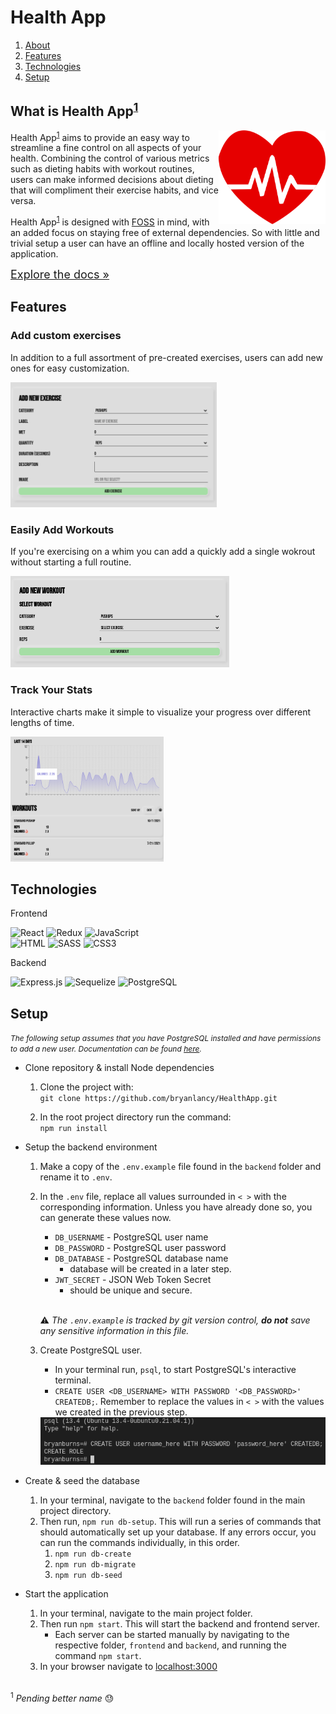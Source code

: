 # Health App

1. <a href="#what-is-health-app">About</a>
1. <a href="#features">Features</a>
1. <a href="#technologies">Technologies</a>
1. <a href="#setup">Setup</a>


## What is Health App<sup><a href="#sup1">1</a></sup>

<div>
    <img src="images/heart.png" height=150 align="right">
    <p>
        Health App<sup><a href="#sup1">1</a></sup> aims to provide an easy way to streamline a fine control on all aspects of your health. Combining the control of various metrics such as dieting habits with workout routines, users can make informed decisions about dieting that will compliment their exercise habits, and vice versa.
    </p>
</div>

<div>
    <p>
        Health App<sup><a href="#sup1">1</a></sup> is designed with <a href="https://wikipedia.org/wiki/Free_and_open-source_software">FOSS</a> in mind, with an added focus on staying free of external dependencies. So with little and trivial setup a user can have an offline and locally hosted version of the application.
    </p>
</div>

<a href="https://github.com/bryanlancy/HealthApp/wiki" style="font-size: 18px">Explore the docs »</a>

## Features

### Add custom exercises
In addition to a full assortment of pre-created exercises, users can add new ones for easy customization.

<img src="images/new-exercise.png" height=200>

### Easily Add Workouts
If you're exercising on a whim you can add a quickly add a single wokrout without starting a full routine.

<img src="images/new-workout.png" width=350>

### Track Your Stats
Interactive charts make it simple to visualize your progress over different lengths of time.

<img src="images/workout-stats.png" height=200 >

## Technologies
<p>Frontend</p>
<div>
    <img alt="React" src="https://img.shields.io/badge/React%20-%2320232a.svg?logo=react&logoColor=%2361DAFB">
    <img alt="Redux" src="https://img.shields.io/badge/Redux-764ABC?logo=redux">
    <img alt="JavaScript" src="https://img.shields.io/badge/JavaScript%20-%23F7DF1E.svg?logo=javascript&logoColor=black">
</div>
<div>
    <img alt="HTML" src="https://img.shields.io/badge/HTML%20-%23E34F26.svg?logo=html5&logoColor=white">
    <img alt="SASS" src="https://img.shields.io/badge/Sass%20-hotpink.svg?logo=SASS&logoColor=white">
    <img alt="CSS3" src="https://img.shields.io/badge/CSS3%20-%231572B6.svg?logo=css3&logoColor=white">
</div>
<p>Backend</p>
<div>
    <img alt="Express.js" src="https://img.shields.io/badge/Express.js%20-%23404d59.svg?logo=express&logoColor=white">
    <img alt="Sequelize" src ="https://img.shields.io/badge/Sequelize-52B0E7.svg?logo=sequelize&logoColor=white">
    <img alt="PostgreSQL" src ="https://img.shields.io/badge/PostgreSQL-%23316192.svg?logo=postgresql&logoColor=white">
</div>

## Setup

 <em style="font-size: 12px;">
    The following setup assumes that you have PostgreSQL installed and have permissions to add a new user. Documentation can be found <a href="https://www.postgresql.org/">here</a>.
</em>

<br>

- Clone repository & install Node dependencies
    1. Clone the project with:<br>
    `git clone https://github.com/bryanlancy/HealthApp.git`

    1. In the root project directory run the command:<br>
    `npm run install`

- Setup the backend environment
    1. Make a copy of the `.env.example` file found in the `backend` folder and rename it to `.env`.
    1. In the `.env` file, replace all values surrounded in `< >` with the corresponding information. Unless you have already done so, you can generate these values now.

        - `DB_USERNAME` - PostgreSQL user name
        - `DB_PASSWORD` - PostgreSQL user password
        - `DB_DATABASE` - PostgreSQL database name
            - database will be created in a later step.
        - `JWT_SECRET` - JSON Web Token Secret
            - should be unique and secure.

        <br>

        :warning: *The `.env.example` is tracked by git version control, **do not** save any sensitive information in this file.*
    1. Create PostgreSQL user.
        - In your terminal run, `psql`, to start PostgreSQL's interactive terminal.
        - `CREATE USER <DB_USERNAME> WITH PASSWORD '<DB_PASSWORD>' CREATEDB;`. Remember to replace the values in `< >` with the values we created in the previous step.
        <img src="images/psql-user-create.png">
- Create & seed the database
    1. In your terminal, navigate to the `backend` folder found in the main project directory.
    1. Then run, `npm run db-setup`. This will run a series of commands that should automatically set up your database. If any errors occur, you can run the commands individually, in this order.
        1. `npm run db-create`
        1. `npm run db-migrate`
        1. `npm run db-seed`
- Start the application
    1. In your terminal, navigate to the main project folder.
    1. Then run `npm start`. This will start the backend and frontend server. <br>
        - Each server can be started manually by navigating to the respective folder, `frontend` and `backend`, and running the command `npm start`.
    1. In your browser navigate to <a href="http://localhost:3000">localhost:3000</a>

<br><sup id="sup1">1</sup> *Pending better name* :sweat: <br>


